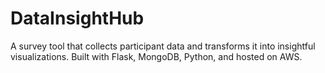 # DataInsightHub
A survey tool that collects participant data and transforms it into insightful visualizations. Built with Flask, MongoDB, Python, and hosted on AWS.
